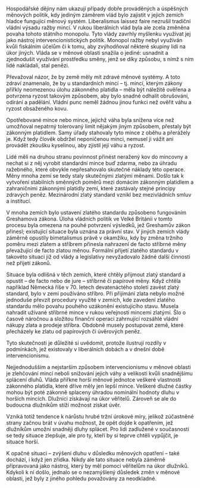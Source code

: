 Hospodářské dějiny nám ukazují případy dobře prováděných a úspěšných měnových politik, kdy jediným záměrem vlád bylo zajistit v jejich zemích hladce fungující měnový systém. Liberalismus laissez faire nezrušil tradiční vládní výsadu ražby mincí. V rukou liberálních vlád byla ale zcela změněna povaha tohoto státního monopolu. Tyto vlády zavrhly myšlenku využívat jej jako nástroj intervencionistických politik. Monopol ražby nebyl využíván kvůli fiskálním účelům či k tomu, aby zvýhodňoval některé skupiny lidí na úkor jiných. Vláda se v měnové oblasti snažila o jediné: usnadnit a zjednodušit využívání prostředku směny, jenž se díky způsobu, s nímž s ním lidé nakládali, stal penězi.

Převažoval názor, že by země měly mít zdravé měnové systémy. A toto zdraví znamenalo, že by u standardních mincí – tj. mincí, kterým zákony přiřkly neomezenou úlohu zákonného platidla – měla být náležitě ověřena a potvrzena ryzost takovým způsobem, aby bylo snadné odhalit obrušování, odírání a padělání. Vládní punc neměl žádnou jinou funkci než ověřit váhu a ryzost obsaženého kovu.

Opotřebované mince nebo mince, jejichž váha byla snížena více než umožňoval nepatrný tolerovaný limit nějakým jiným způsobem, přestaly být zákonným platidlem. Samy úřady stahovaly tyto mince z oběhu a přerážely je. Když tedy člověk obdržel neponičenou minci, nemusel ji vážit ani provádět zkoušku kyselinou, aby zjistil její váhu a ryzost.

Lidé měli na druhou stranu povinnost přinést neražený kov do mincovny a nechat si z něj vyrobit standardní mince buď zdarma, nebo za úhradu ražebného, které obvykle nepřesahovalo skutečné náklady této operace. Měny mnoha zemí se tedy staly skutečnými zlatými měnami. Došlo tak k vytvoření stabilních směnných poměrů mezi domácím zákonným platidlem a zahraničními zákonnými platidly zemí, které zastávaly stejné principy zdravých peněz. Mezinárodní zlatý standard vznikl bez mezivládních smluv a institucí.

V mnoha zemích bylo ustavení zlatého standardu způsobeno fungováním Greshamova zákona. Úloha vládních politik ve Velké Británii v tomto procesu byla omezena na pouhé potvrzení výsledků, jež Greshamův zákon přinesl; existující situace byla uznána za právní stav. V jiných zemích vlády záměrně opustily bimetalismus právě v okamžiku, kdy by změna tržního poměru mezi zlatem a stříbrem přinesla nahrazení de facto stříbrné měny převažující de facto zlatou měnou. Formální přijetí zlatého standardu v takovéto situaci již od vlády a legislativy nevyžadovalo žádné další činnosti než přijetí zákonů.

Situace byla odlišná v těch zemích, které chtěly přijmout zlatý standard a opustit – de facto nebo de jure – stříbrné či papírové měny. Když chtěla například Německá říše v 70. letech devatenáctého století zavést zlatý standard, bylo v zemi používáno stříbro. Při přijímání zlata nebylo možné jednoduše převzít procedury využité v zemích, kde zavedení zlatého standardu mělo povahu pouhého uzákonění existujícího stavu. Musela nahradit užívané stříbrné mince v rukou veřejnosti mincemi zlatými. Šlo o časově náročnou a složitou finanční operaci zahrnující rozsáhlé vládní nákupy zlata a prodeje stříbra. Obdobně musely postupovat země, které přecházely ke zlatu od papírových či úvěrových peněz.

Tyto skutečnosti je důležité si uvědomit, protože ilustrují rozdíly v podmínkách, jež existovaly v liberálních dobách a v dnešní době intervencionismu.

Nejjednodušším a nejstarším způsobem intervencionismu v měnové oblasti je zlehčování mincí neboli snižování jejich váhy a velikosti kvůli snadnějšímu splácení dluhů. Vláda přiřkne horší měnové jednotce veškeré vlastnosti zákonného platidla, které dříve měly jen lepší mince. Veškeré dlužné částky mohou být poté zákonně splaceny úhradou nominální hodnoty dluhu v horších mincích. Dlužníci získávají na úkor věřitelů. Zároveň se ale do budoucna dlužníkům stíží možnost získat úvěr.

Vzniká totiž tendence k nárůstu hrubé tržní úrokové míry, jelikož zúčastněné strany začnou brát v úvahu možnost, že opět dojde k opatřením, jež dlužníkům umožní snadněji dluhy splácet. Pro lidi zadlužené v současnosti se tedy situace zlepšuje, ale pro ty, kteří by si teprve chtěli vypůjčit, je situace horší.

K opačné situaci – zvýšení dluhu v důsledku měnových opatření – také dochází, i když jen zřídka. Nikdy ale tato situace nebyla záměrně připravovaná jako nástroj, který by měl pomoci věřitelům na úkor dlužníků. Kdykoli k ní došlo, jednalo se o nezamýšlený důsledek změn v měnové oblasti, jež byly z jiného pohledu považovány za neodkladné.